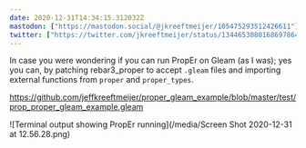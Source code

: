 ```yaml
---
date: 2020-12-31T14:34:15.312032Z
mastodon: ["https://mastodon.social/@jkreeftmeijer/105475293512426611"]
twitter: ["https://twitter.com/jkreeftmeijer/status/1344653080168697864"]
---
```

In case you were wondering if you can run PropEr on Gleam (as I was); yes you can, by patching rebar3_proper to accept `.gleam` files and importing external functions from `proper` and `proper_types`.

https://github.com/jeffkreeftmeijer/proper_gleam_example/blob/master/test/prop_proper_gleam_example.gleam

![Terminal output showing PropEr running](/media/Screen Shot 2020-12-31 at 12.56.28.png)
